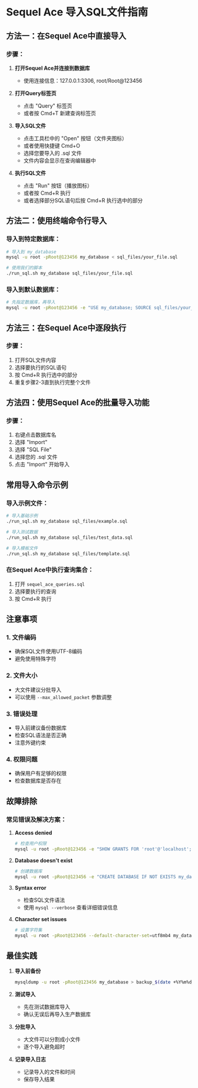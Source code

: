 # Sequel Ace 导入SQL文件指南

## 方法一：在Sequel Ace中直接导入

### 步骤：
1. **打开Sequel Ace并连接到数据库**
   - 使用连接信息：127.0.0.1:3306, root/Root@123456

2. **打开Query标签页**
   - 点击 "Query" 标签页
   - 或者按 Cmd+T 新建查询标签页

3. **导入SQL文件**
   - 点击工具栏中的 "Open" 按钮（文件夹图标）
   - 或者使用快捷键 Cmd+O
   - 选择您要导入的 .sql 文件
   - 文件内容会显示在查询编辑器中

4. **执行SQL文件**
   - 点击 "Run" 按钮（播放图标）
   - 或者按 Cmd+R 执行
   - 或者选择部分SQL语句后按 Cmd+R 执行选中的部分

## 方法二：使用终端命令行导入

### 导入到特定数据库：
```bash
# 导入到 my_database
mysql -u root -pRoot@123456 my_database < sql_files/your_file.sql

# 使用我们的脚本
./run_sql.sh my_database sql_files/your_file.sql
```

### 导入到默认数据库：
```bash
# 先指定数据库，再导入
mysql -u root -pRoot@123456 -e "USE my_database; SOURCE sql_files/your_file.sql;"
```

## 方法三：在Sequel Ace中逐段执行

### 步骤：
1. 打开SQL文件内容
2. 选择要执行的SQL语句
3. 按 Cmd+R 执行选中的部分
4. 重复步骤2-3直到执行完整个文件

## 方法四：使用Sequel Ace的批量导入功能

### 步骤：
1. 右键点击数据库名
2. 选择 "Import"
3. 选择 "SQL File"
4. 选择您的 .sql 文件
5. 点击 "Import" 开始导入

## 常用导入命令示例

### 导入示例文件：
```bash
# 导入基础示例
./run_sql.sh my_database sql_files/example.sql

# 导入测试数据
./run_sql.sh my_database sql_files/test_data.sql

# 导入模板文件
./run_sql.sh my_database sql_files/template.sql
```

### 在Sequel Ace中执行查询集合：
1. 打开 `sequel_ace_queries.sql`
2. 选择要执行的查询
3. 按 Cmd+R 执行

## 注意事项

### 1. 文件编码
- 确保SQL文件使用UTF-8编码
- 避免使用特殊字符

### 2. 文件大小
- 大文件建议分批导入
- 可以使用 `--max_allowed_packet` 参数调整

### 3. 错误处理
- 导入前建议备份数据库
- 检查SQL语法是否正确
- 注意外键约束

### 4. 权限问题
- 确保用户有足够的权限
- 检查数据库是否存在

## 故障排除

### 常见错误及解决方案：

1. **Access denied**
   ```bash
   # 检查用户权限
   mysql -u root -pRoot@123456 -e "SHOW GRANTS FOR 'root'@'localhost';"
   ```

2. **Database doesn't exist**
   ```bash
   # 创建数据库
   mysql -u root -pRoot@123456 -e "CREATE DATABASE IF NOT EXISTS my_database;"
   ```

3. **Syntax error**
   - 检查SQL文件语法
   - 使用 `mysql --verbose` 查看详细错误信息

4. **Character set issues**
   ```bash
   # 设置字符集
   mysql -u root -pRoot@123456 --default-character-set=utf8mb4 my_database < your_file.sql
   ```

## 最佳实践

1. **导入前备份**
   ```bash
   mysqldump -u root -pRoot@123456 my_database > backup_$(date +%Y%m%d_%H%M%S).sql
   ```

2. **测试导入**
   - 先在测试数据库导入
   - 确认无误后再导入生产数据库

3. **分批导入**
   - 大文件可以分割成小文件
   - 逐个导入避免超时

4. **记录导入日志**
   - 记录导入的文件和时间
   - 保存导入结果 